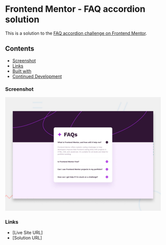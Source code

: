 # Frontend Mentor - FAQ accordion solution

This is a solution to the [FAQ accordion challenge on Frontend Mentor](https://www.frontendmentor.io/challenges/faq-accordion-wyfFdeBwBz).

## Contents

- [Screenshot](#screenshot)
- [Links](#links)
- [Built with](#built-with)
- [Continued Development](#continued-development)

### Screenshot

![alt text](design/desktop-preview.jpg)

### Links

- [Live Site URL]
- [Solution URL]
